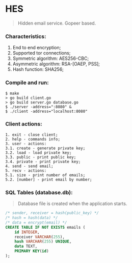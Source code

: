 # HES

> Hidden email service. Gopeer based.

### Characteristics:
1. End to end encryption;
2. Supported tor connections;
3. Symmetric algorithm: AES256-CBC;
4. Asymmetric algorithm: RSA-[OAEP, PSS];
5. Hash function: SHA256;

### Compile and run:
```
$ make
> go build client.go
> go build server.go database.go
$ ./server -address=":8080" &
$ ./client -address="localhost:8080"
```

### Client actions:
```
1. exit - close client;
2. help - commands info;
3. user - actions:
3.1. create - generate private key;
3.2. load - load private key;
3.3. public - print public key;
3.4. private - print private key;
4. send - send email;
5. recv - actions:
5.1. size - print number of emails;
5.2. [number] - print email by number;
```

### SQL Tables (database.db):
> Database file is created when the application starts.
```sql
/* sender, receiver = hash(public_key) */
/* hash = hash(data) */
/* data = encrypt(email) */
CREATE TABLE IF NOT EXISTS emails (
	id INTEGER,
	receiver VARCHAR(255),
	hash VARCHAR(255) UNIQUE,
	data TEXT,
	PRIMARY KEY(id)
);
```
